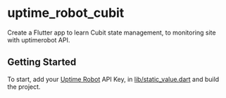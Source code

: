 # uptime_robot_cubit

Create a Flutter app to learn Cubit state management, to monitoring site with uptimerobot API.



## Getting Started

To start, add your [Uptime Robot](http://uptimerobot.com/) API Key, in [lib/static_value.dart](https://github.com/madeabinawa/uptime_robot_cubit/blob/main/lib/static_value.dart) and build the project.
